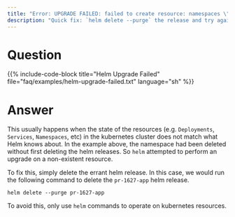```yaml
---
title: "Error: UPGRADE FAILED: failed to create resource: namespaces \"...\" not found"
description: "Quick fix: `helm delete --purge` the release and try again."
---
```


# Question

{{% include-code-block title="Helm Upgrade Failed" file="faq/examples/helm-upgrade-failed.txt" language="sh" %}}

# Answer

This usually happens when the state of the resources (e.g. `Deployments`, `Services`, `Namespaces`, etc) in the kubernetes cluster does not match what Helm knows about. In the example above, the namespace had been deleted without first deleting the helm releases. So `helm` attempted to perform an upgrade on a non-existent resource.

To fix this, simply delete the errant helm release. In this case, we would run the following command to delete the `pr-1627-app` helm release.

```
helm delete --purge pr-1627-app
```

To avoid this, only use `helm` commands to operate on kubernetes resources.

